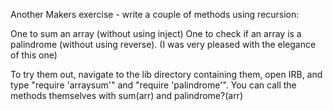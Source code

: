Another Makers exercise - write a couple of methods using recursion:

One to sum an array (without using inject)
One to check if an array is a palindrome (without using reverse). (I was very pleased with the elegance of this one)

To try them out, navigate to the lib directory containing them, open IRB, and type "require 'arraysum'" and "require 'palindrome'". You can call the methods themselves with sum(arr) and palindrome?(arr)
 
